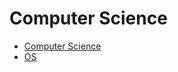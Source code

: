 # Computer Science

* [Computer Science](https://www.youtube.com/playlist?list=PL5QYOqmT-UCik7qYjbyNA-Hk1XXGWPL-i)
* [OS](https://www.youtube.com/playlist?list=PL5QYOqmT-UChgWMZf7U0qaHvDB4RUq3TI)

